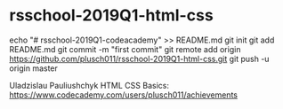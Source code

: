 # rsschool-2019Q1-html-css
echo "# rsschool-2019Q1-codeacademy" >> README.md
git init
git add README.md
git commit -m "first commit"
git remote add origin https://github.com/plusch011/rsschool-2019Q1-html-css.git
git push -u origin master

Uladzislau Pauliushchyk
HTML CSS Basics: https://www.codecademy.com/users/plusch011/achievements
